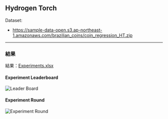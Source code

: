 ## Hydrogen Torch

Dataset: 
 - https://sample-data-open.s3.ap-northeast-1.amazonaws.com/brazilian_coins/coin_regression_HT.zip

***
### 結果
結果：[Experiments.xlsx](./Experiments.xlsx)

#### Experiment Leaderboard
![Leader Board](./display_images/LeaderBoard.png)

#### Experiment Round
![Experiment Round](./display_images/ExperimentRound.png)
